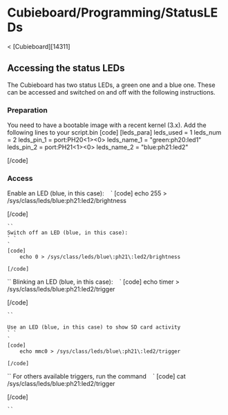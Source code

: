 # Cubieboard/Programming/StatusLEDs
< [Cubieboard][14311]
 
## Accessing the status LEDs
The Cubieboard has two status LEDs, a green one and a blue one. These can be accessed and switched on and off with the following instructions. 
### Preparation
You need to have a bootable image with a recent kernel (3.x). 
Add the following lines to your script.bin 
[code] 
    [leds_para]
    leds_used = 1
    leds_num = 2
    leds_pin_1 = port:PH20<1><default><default><0>
    leds_name_1 = "green:ph20:led1"
    leds_pin_2 = port:PH21<1><default><default><0>
    leds_name_2 = "blue:ph21:led2"
    
[/code]
### Access
Enable an LED (blue, in this case): 
` `
`
[code]
    echo 255 > /sys/class/leds/blue\:ph21\:led2/brightness
    
[/code]
```
``
Switch off an LED (blue, in this case): 
` `
`
[code]
    echo 0 > /sys/class/leds/blue\:ph21\:led2/brightness
    
[/code]
```
``
Blinking an LED (blue, in this case): 
` `
`
[code]
    echo timer > /sys/class/leds/blue\:ph21\:led2/trigger
    
[/code]
```
``
  
Use an LED (blue, in this case) to show SD card activity 
` `
`
[code]
    echo mmc0 > /sys/class/leds/blue\:ph21\:led2/trigger
    
[/code]
```
``
For others available triggers, run the command 
` `
`
[code]
    cat /sys/class/leds/blue\:ph21\:led2/trigger
    
[/code]
```
``
